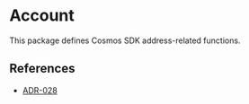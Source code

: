 # Account

This package defines Cosmos SDK address-related functions.

## References

* [ADR-028](https://github.com/verzth/cosmos-sdk/blob/main/docs/architecture/adr-028-public-key-addresses.md)
